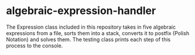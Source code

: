 # algebraic-expression-handler
The Expression class included in this repository takes in five algebraic expressions from a file, sorts them into a stack, converts it to postfix (Polish Notation) and solves them. The testing class prints each step of this process to the console.
